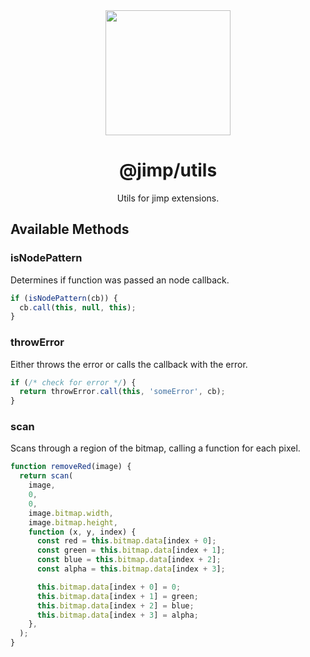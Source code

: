 <div align="center">
  <img width="200" height="200"
    src="https://s3.amazonaws.com/pix.iemoji.com/images/emoji/apple/ios-11/256/crayon.png">
  <h1>@jimp/utils</h1>
  <p>Utils for jimp extensions.</p>
</div>

## Available Methods

### isNodePattern

Determines if function was passed an node callback.

```js
if (isNodePattern(cb)) {
  cb.call(this, null, this);
}
```

### throwError

Either throws the error or calls the callback with the error.

```js
if (/* check for error */) {
  return throwError.call(this, 'someError', cb);
}
```

### scan

Scans through a region of the bitmap, calling a function for each pixel.

```js
function removeRed(image) {
  return scan(
    image,
    0,
    0,
    image.bitmap.width,
    image.bitmap.height,
    function (x, y, index) {
      const red = this.bitmap.data[index + 0];
      const green = this.bitmap.data[index + 1];
      const blue = this.bitmap.data[index + 2];
      const alpha = this.bitmap.data[index + 3];

      this.bitmap.data[index + 0] = 0;
      this.bitmap.data[index + 1] = green;
      this.bitmap.data[index + 2] = blue;
      this.bitmap.data[index + 3] = alpha;
    },
  );
}
```
